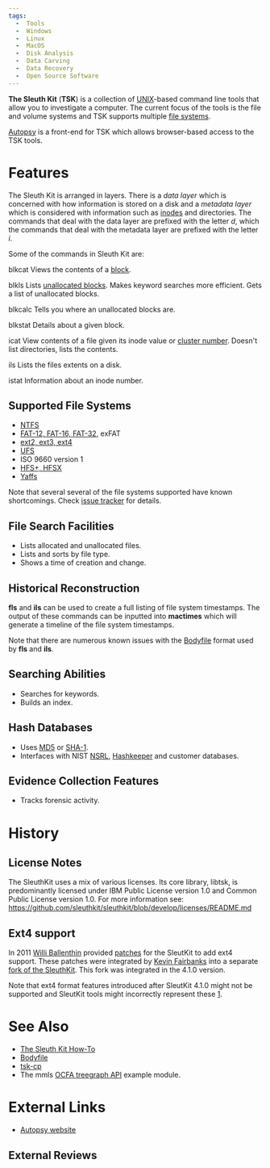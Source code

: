 ```yaml
---
tags:
  -  Tools
  -  Windows
  -  Linux
  -  MacOS
  -  Disk Analysis
  -  Data Carving
  -  Data Recovery
  -  Open Source Software
---
```

**The Sleuth Kit** (**TSK**) is a collection of
[UNIX](unix.md)-based command line tools that allow you to
investigate a computer. The current focus of the tools is the file and
volume systems and TSK supports multiple [file
systems](file_system.md).

[Autopsy](autopsy.md) is a front-end for TSK which allows
browser-based access to the TSK tools.

# Features

The Sleuth Kit is arranged in layers. There is a *data layer* which is
concerned with how information is stored on a disk and a *metadata layer* which
is considered with information such as [inodes](inode.md) and directories. The
commands that deal with the data layer are prefixed with the letter *d*, which
the commands that deal with the metadata layer are prefixed with the letter *i*.

Some of the commands in Sleuth Kit are:

blkcat
Views the contents of a [block](block.md).

<!-- -->

blkls
Lists [unallocated blocks](unallocated_block.md). Makes keyword
searches more efficient. Gets a list of unallocated blocks.

<!-- -->

blkcalc
Tells you where an unallocated blocks are.

<!-- -->

blkstat
Details about a given block.

<!-- -->

icat
View contents of a file given its inode value or [cluster
number](cluster_number.md). Doesn't list directories, lists the
contents.

<!-- -->

ils
Lists the files extents on a disk.

<!-- -->

istat
Information about an inode number.

## Supported File Systems

- [NTFS](ntfs.md)
- [FAT-12, FAT-16, FAT-32](fat.md), exFAT
- [ext2, ext3, ext4](extended_file_system_(ext).md)
- [UFS](ufs.md)
- ISO 9660 version 1
- [HFS+, HFSX](hfs+.md)
- [Yaffs](yaffs.md)

Note that several several of the file systems supported have known
shortcomings. Check [issue
tracker](https://github.com/sleuthkit/sleuthkit/issues) for details.

## File Search Facilities

- Lists allocated and unallocated files.
- Lists and sorts by file type.
- Shows a time of creation and change.

## Historical Reconstruction

**fls** and **ils** can be used to create a full listing of file system
timestamps. The output of these commands can be inputted into
**mactimes** which will generate a timeline of the file system
timestamps.

Note that there are numerous known issues with the
[Bodyfile](bodyfile.md) format used by **fls** and **ils**.

## Searching Abilities

- Searches for keywords.
- Builds an index.

## Hash Databases

- Uses [MD5](md5.md) or [SHA-1](sha-1.md).
- Interfaces with NIST [NSRL](nsrl.md),
  [Hashkeeper](hashkeeper.md) and customer databases.

## Evidence Collection Features

- Tracks forensic activity.

# History

## License Notes

The SleuthKit uses a mix of various licenses. Its core library, libtsk,
is predominantly licensed under IBM Public License version 1.0 and
Common Public License version 1.0. For more information see:
<https://github.com/sleuthkit/sleuthkit/blob/develop/licenses/README.md>

## Ext4 support

In 2011 [Willi Ballenthin](willi_ballenthin.md) provided
[patches](http://www.williballenthin.com/ext4/) for the SleutKit to add
ext4 support. These patches were integrated by [Kevin
Fairbanks](kevin_fairbanks.md) into a separate [fork of the
SleuthKit](https://github.com/kfairbanks/sleuthkit/tree/Ext4_Dev). This
fork was integrated in the 4.1.0 version.

Note that ext4 format features introduced after SleutKit 4.1.0 might not
be supported and SleutKit tools might incorrectly represent these
[1](https://github.com/sleuthkit/sleuthkit/issues/2488).

# See Also

- [The Sleuth Kit How-To](the_sleuth_kit_how-to.md)
- [Bodyfile](bodyfile.md)
- [tsk-cp](tsk-cp.md)
- The mmls [OCFA treegraph API](ocfa_treegraph_api.md) example
  module.

# External Links

- [Autopsy website](http://www.sleuthkit.org/autopsy/desc.php)

## External Reviews
